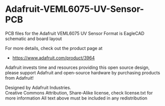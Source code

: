 # Adafruit-VEML6075-UV-Sensor-PCB
PCB files for the Adafruit VEML6075 UV Sensor
Format is EagleCAD schematic and board layout

For more details, check out the product page at

  * https://www.adafruit.com/product/3964

Adafruit invests time and resources providing this open source design, 
please support Adafruit and open-source hardware by purchasing 
products from Adafruit!

Designed by Adafruit Industries.  
Creative Commons Attribution, Share-Alike license, check license.txt for more information
All text above must be included in any redistribution